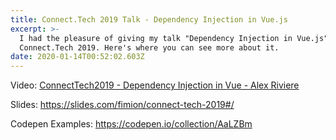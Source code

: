 ```yaml
---
title: Connect.Tech 2019 Talk - Dependency Injection in Vue.js
excerpt: >-
  I had the pleasure of giving my talk "Dependency Injection in Vue.js" at
  Connect.Tech 2019. Here's where you can see more about it.
date: 2020-01-14T00:52:02.603Z
---
```

Video: [ConnectTech2019 - Dependency Injection in Vue - Alex Riviere](https://vimeo.com/384465021)

Slides: <https://slides.com/fimion/connect-tech-2019#/>

Codepen Examples: <https://codepen.io/collection/AaLZBm>
